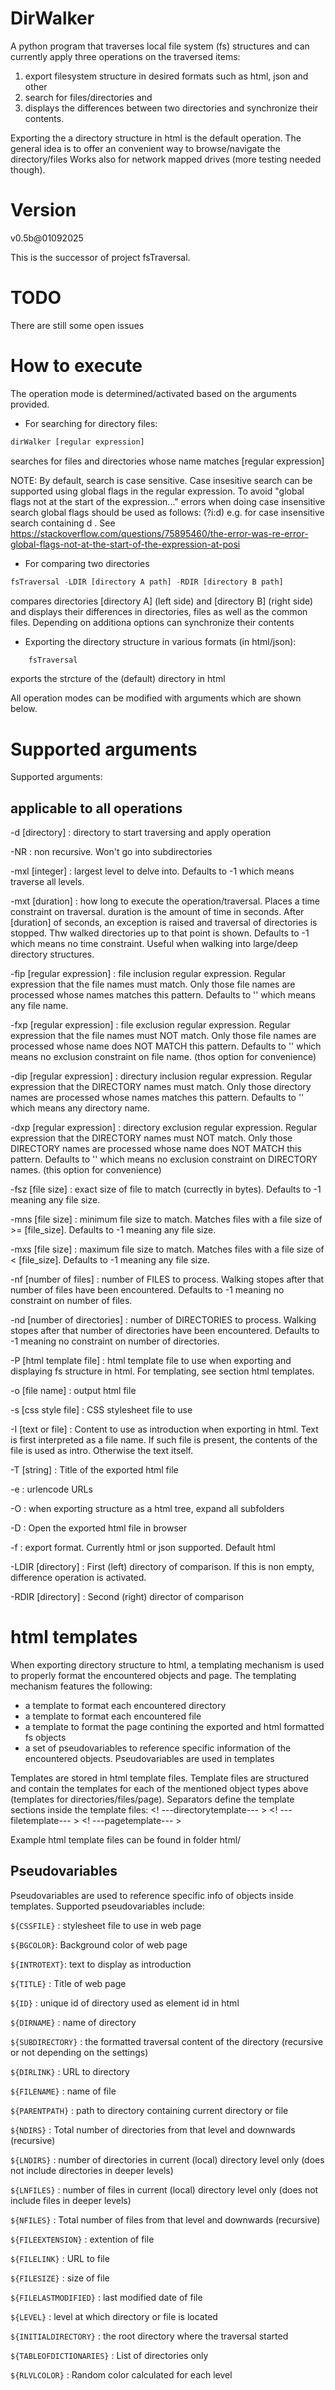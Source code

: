 
# DirWalker

A python program that traverses local file system (fs) structures and can currently apply three operations on the traversed items: 
1) export filesystem structure in desired formats such as html, json and other
2) search for files/directories and
3) displays the differences between two directories and synchronize their contents.

Exporting the a directory structure in html is the default operation. The general idea is to offer an convenient way to browse/navigate the directory/files
Works also for network mapped drives (more testing needed though).

# Version

v0.5b@01092025

  This is the successor of project fsTraversal.

# TODO

There are still some open issues


# How to execute
The operation mode is determined/activated based on the arguments provided. 
- For searching for directory files:
  
```python
dirWalker [regular expression] 
```
searches for files and directories whose name matches [regular expression] 

NOTE: By default, search is case sensitive. Case insesitive search can be supported using global flags in the regular expression. To avoid "global flags not at the start of the expression..." errors when doing case insensitive search global flags should be used as follows: (?i:d) e.g. for case insensitive search containing d .
See https://stackoverflow.com/questions/75895460/the-error-was-re-error-global-flags-not-at-the-start-of-the-expression-at-posi


- For comparing two directories
  
```python
fsTraversal -LDIR [directory A path] -RDIR [directory B path] 
```
compares directories [directory A] (left side) and [directory B] (right side) and displays their differences in directories, files as well as the common files. Depending on additiona options can synchronize their contents

- Exporting the directory structure in various formats (in html/json):
 
```python
    fsTraversal
```

exports the strcture of the (default) directory in html

All operation modes can be modified with arguments which are shown below.



# Supported arguments

Supported arguments:

## applicable to all operations

-d [directory] : directory to start traversing and apply operation

-NR  : non recursive. Won't go into subdirectories

-mxl [integer] : largest level to delve into. Defaults to -1 which means traverse all levels.

-mxt [duration] : how long to execute the operation/traversal. Places a time constraint on traversal. duration is the amount of time in seconds. After [duration] of seconds, an exception is raised and traversal of directories is stopped. Thw walked directories up to that point is shown. Defaults to -1 which means no time constraint. Useful when walking into large/deep directory structures.

-fip [regular expression] : file inclusion regular expression. Regular expression that the file names must match. Only those file names are processed whose names matches this pattern. Defaults to '' which means any file name.

-fxp [regular expression] : file exclusion regular expression. Regular expression that the file names must NOT match. Only those file names are processed whose name does NOT MATCH this pattern. Defaults to '' which means no exclusion constraint on file name. (thos option for convenience)

-dip [regular expression] : directury inclusion regular expression. Regular expression that the DIRECTORY names must match. Only those directory names are processed whose names matches this pattern. Defaults to '' which means any directory name.

-dxp [regular expression] : directory exclusion regular expression. Regular expression that the DIRECTORY names must NOT match. Only those DIRECTORY names are processed whose name does NOT MATCH this pattern. Defaults to '' which means no exclusion constraint on DIRECTORY names. (this option for convenience)

-fsz [file size] : exact size of file to match (currectly in bytes). Defaults to -1 meaning any file size.

-mns [file size] : minimum file size to match. Matches files with a file size of >= [file_size]. Defaults to -1 meaning any file size.

-mxs [file size] : maximum file size to match. Matches files with a file size of < [file_size]. Defaults to -1 meaning any file size.

-nf [number of files] : number of FILES to process. Walking stopes after that number of files have been encountered. Defaults to -1 meaning no constraint on number of files.


-nd [number of directories] : number of DIRECTORIES to process. Walking stopes after that number of directories have been encountered. Defaults to -1 meaning no constraint on number of directories.






-P [html template file] : html template file to use when exporting and displaying fs structure in html. For templating, see section html templates.

-o [file name] : output html file

-s [css style file] : CSS stylesheet file to use

-I [text or file] : Content to use as introduction when exporting in html. Text is first interpreted as a file name. If such file is present, the contents of the file is used as intro. Otherwise the text itself.

-T [string] : Title of the exported html file

-e : urlencode URLs

-O : when exporting  structure as a html tree, expand all subfolders

-D : Open the exported html file in browser

-f : export format. Currently html or json supported. Default html

-LDIR [directory] : First (left) directory of comparison. If this is non empty, difference operation is activated.

-RDIR [directory] : Second (right) director of comparison


# html templates

When exporting directory structure to html, a templating mechanism is used to properly format the encountered objects and page. The templating mechanism features the following:

- a template to format each encountered directory
- a template to format each encountered file
- a template to format the page contining the exported and html formatted fs objects
- a set of pseudovariables to reference specific information of the encountered objects. Pseudovariables are used in templates

Templates are stored in html template files. Template files are structured and contain the templates for each of the mentioned object types above (templates for directories/files/page). Separators define the template sections inside the template files:
<! ---directorytemplate--- > <! ---filetemplate--- > <! ---pagetemplate--- >

Example html template files can be found in folder html/


## Pseudovariables
Pseudovariables are used to reference specific info of objects inside templates. Supported pseudovariables include:

```${CSSFILE}``` : stylesheet file to use in web page

```${BGCOLOR}```: Background color of web page

```${INTROTEXT}```: text to display as introduction

```${TITLE}``` : Title of web page

```${ID}``` : unique id of directory used as element id in html

```${DIRNAME}``` : name of directory

```${SUBDIRECTORY}``` : the formatted traversal content of the directory (recursive or not depending on the settings)

```${DIRLINK}``` : URL to directory

```${FILENAME}``` : name of file

```${PARENTPATH}``` : path to directory containing current directory or file

```${NDIRS}``` : Total number of directories from that level and downwards (recursive)

```${LNDIRS}``` : number of directories in current (local) directory level only (does not include directories in deeper levels)

```${LNFILES}``` : number of files in current (local) directory level only (does not include files in deeper levels)

```${NFILES}``` : Total number of files from that level and downwards (recursive)

```${FILEEXTENSION}``` : extention of file

```${FILELINK}``` : URL to file

```${FILESIZE}``` : size of file

```${FILELASTMODIFIED}``` : last modified date of file

```${LEVEL}``` : level at which directory or file is located

```${INITIALDIRECTORY}``` : the root directory where the traversal started

```${TABLEOFDICTIONARIES}``` : List of directories only

```${RLVLCOLOR}``` : Random color calculated for each level




